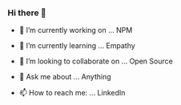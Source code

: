 ### Hi there 👋


- 🔭 I’m currently working on ... NPM
- 🌱 I’m currently learning ... Empathy
- 👯 I’m looking to collaborate on ... Open Source

- 💬 Ask me about ... Anything
- 📫 How to reach me: ... LinkedIn



<!--
**ashishonce/ashishonce** is a ✨ _special_ ✨ repository because its `README.md` (this file) appears on your GitHub profile.

Here are some ideas to get you started:


- 😄 Pronouns: ...
- ⚡ Fun fact: ...
-->
